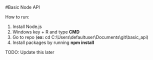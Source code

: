 #Basic Node API

How to run:
  1. Install Node.js
  2. Windows key + R and type **CMD**
  3. Go to repo (**ex:** cd C:\Users\defaultuser\Documents\git\basic_api)
  4. Install packages by running **npm install**

TODO: Update this later
